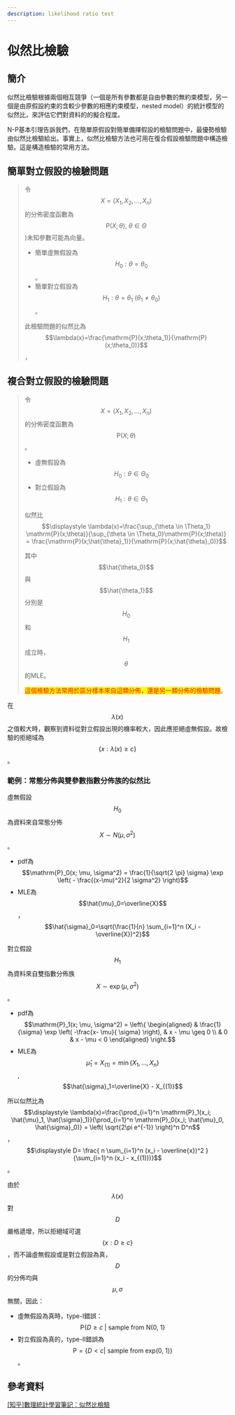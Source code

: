 ```yaml
---
description: likelihood ratio test
---
```


# 似然比檢驗

## 簡介

似然比檢驗根據兩個相互競爭（一個是所有參數都是自由參數的無約束模型，另一個是由原假設約束的含較少參數的相應約束模型，nested model）的統計模型的似然比，來評估它們對資料的的擬合程度。

N-P基本引理告訴我們，在簡單原假設對簡單備擇假設的檢驗問題中，最優勢檢驗由似然比檢驗給出。事實上，似然比檢驗方法也可用在復合假設檢驗問題中構造檢驗。這是構造檢驗的常用方法。

## 簡單對立假設的檢驗問題

> 令$$X=(X_1,X_2,\dots, X_n)$$的分佈密度函數為$$\mathrm{P}(X;\theta), ~ \theta \in \Theta$$)未知參數可能為向量。
>
> * 簡單虛無假設為$$H_0:\theta = \theta_0$$。
> * 簡單對立假設為$$H_1: \theta=\theta_1 ~(\theta_1 \neq \theta_0)$$​。
>
> 此檢驗問題的似然比為$$\lambda(x)=\frac{\mathrm{P}(x;\theta_1)}{\mathrm{P}(x;\theta_0)}$$，

## 複合對立假設的檢驗問題

> 令$$X=(X_1,X_2,\dots, X_n)$$的分佈密度函數為$$\mathrm{P}(X;\theta)$$。
>
> * 虛無假設為$$H_0: \theta \in \Theta_0$$
> * 對立假設為$$H_1: \theta \in \Theta_1$$
>
> 似然比$$\displaystyle \lambda(x)=\frac{\sup_{\theta \in \Theta_1} \mathrm{P}(x;\theta)}{\sup_{\theta \in \Theta_0}\mathrm{P}(x;\theta)} = \frac{\mathrm{P}(x;\hat{\theta}_1)}{\mathrm{P}(x;\hat{\theta}_0)}$$
>
> 其中$$\hat{\theta_0}$$​與$$\hat{\theta_1}$$​分別是$$H_0$$和$$H_1$$​成立時，$$\theta$$的MLE。
>
> <mark style="color:red;">這個檢驗方法常用於區分樣本來自這類分佈，還是另一類分佈的檢驗問題</mark>。

在$$\lambda(x)$$​之值較大時，觀察到資料從對立假設出現的機率較大，因此應拒絕虛無假設。故檢驗的拒絕域為$$\{ x: \lambda(x) \geq c\}$$。

### 範例：常態分佈與雙參數指數分佈族的似然比

虛無假設$$H_0$$為資料來自常態分佈$$X \sim N(\mu, \sigma^2)$$。

* pdf為$$\mathrm{P}_0(x; \mu, \sigma^2) = \frac{1}{\sqrt{2 \pi} \sigma} \exp \left(  - \frac{(x-\mu)^2}{2 \sigma^2}  \right)$$
* MLE為$$\hat{\mu}_0=\overline{X}$$，$$\hat{\sigma}_0=\sqrt{\frac{1}{n} \sum_{i=1}^n (X_i - \overline{X})^2}$$

對立假設$$H_1$$​為資料來自雙指數分佈族$$X \sim \exp(\mu, \sigma^2)$$。

* pdf為$$\mathrm{P}_1(x; \mu, \sigma^2) =  \left\{ \begin{aligned} & \frac{1}{\sigma} \exp \left( -\frac{x- \mu}{ \sigma} \right), & x - \mu \geq 0 \\ & 0 & x - \mu < 0  \end{aligned} \right.$$
* MLE為$$\hat{\mu}_1=X_{(1)}=\min\{X_1,\dots, X_n \}$$, $$\hat{\sigma}_1=\overline{X} - X_{(1)}$$

所以似然比為$$\displaystyle \lambda(x)=\frac{\prod_{i=1}^n \mathrm{P}_1(x_i; \hat{\mu}_1, \hat{\sigma}_1)}{\prod_{i=1}^n \mathrm{P}_0(x_i; \hat{\mu}_0, \hat{\sigma}_0)} = \left( \sqrt{2\pi e^{-1}} \right)^n D^n$$，$$\displaystyle D=  \frac{ n \sum_{i=1}^n (x_i - \overline{x})^2 }{\sum_{i=1}^n (x_i - x_{(1)})}$$。

由於$$\lambda(x)$$對$$D$$​嚴格遞增，所以拒絕域可選$$\{ x: D \geq c\}$$，而不論虛無假設或是對立假設為真，$$D$$的分佈均與$$\mu, \sigma$$無關，因此：

* 虛無假設為真時，type-I錯誤：$$\mathrm{P}\{ D \geq c ~| \text{ sample from N(0, 1}\}$$
* 對立假設為真的，type-II錯誤為$$\mathrm{P}=\{ D < c | \text{ sample from exp(0, 1)}\}$$。

## 參考資料

[\[知乎\]數理統計學習筆記：似然比檢驗](https://zhuanlan.zhihu.com/p/104583619)
